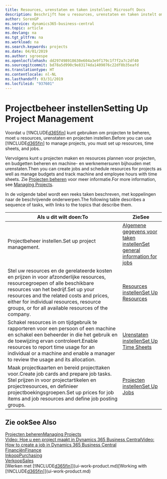 ```yaml
---
title: Resources, urenstaten en taken instellen| Microsoft Docs
description: Beschrijft hoe u resources, urenstaten en taken instelt om projecten te beheren.
author: SorenGP
ms.service: dynamics365-business-central
ms.topic: article
ms.devlang: na
ms.tgt_pltfrm: na
ms.workload: na
ms.search.keywords: projects
ms.date: 04/01/2019
ms.author: sgroespe
ms.openlocfilehash: dd297498918630e604a3e9f179c1f7f2a7c2df40
ms.sourcegitcommit: bd78a5d990c9e83174da1409076c22df8b35eafd
ms.translationtype: HT
ms.contentlocale: nl-NL
ms.lasthandoff: 03/31/2019
ms.locfileid: "937601"
---
```

# <a name="setting-up-project-management"></a><span data-ttu-id="bc0f0-103">Projectbeheer instellen</span><span class="sxs-lookup"><span data-stu-id="bc0f0-103">Setting Up Project Management</span></span>
<span data-ttu-id="bc0f0-104">Voordat u [!INCLUDE[d365fin](includes/d365fin_md.md)] kunt gebruiken om projecten te beheren, moet u resources, urenstaten en projecten instellen.</span><span class="sxs-lookup"><span data-stu-id="bc0f0-104">Before you can use [!INCLUDE[d365fin](includes/d365fin_md.md)] to manage projects, you must set up resources, time sheets, and jobs.</span></span>

<span data-ttu-id="bc0f0-105">Vervolgens kunt u projecten maken en resources plannen voor projecten, en budgetten beheren en machine- en werknemersuren bijhouden met urenstaten.</span><span class="sxs-lookup"><span data-stu-id="bc0f0-105">Then you can create jobs and schedule resources for projects as well as manage budgets and track machine and employee hours with time sheets.</span></span> <span data-ttu-id="bc0f0-106">Zie [Projecten beheren](projects-manage-projects.md) voor meer informatie.</span><span class="sxs-lookup"><span data-stu-id="bc0f0-106">For more information, see [Managing Projects](projects-manage-projects.md).</span></span>  

<span data-ttu-id="bc0f0-107">In de volgende tabel wordt een reeks taken beschreven, met koppelingen naar de beschrijvende onderwerpen.</span><span class="sxs-lookup"><span data-stu-id="bc0f0-107">The following table describes a sequence of tasks, with links to the topics that describe them.</span></span>

| <span data-ttu-id="bc0f0-108">Als u dit wilt doen:</span><span class="sxs-lookup"><span data-stu-id="bc0f0-108">To</span></span> | <span data-ttu-id="bc0f0-109">Zie</span><span class="sxs-lookup"><span data-stu-id="bc0f0-109">See</span></span> |
| --- | --- |
| <span data-ttu-id="bc0f0-110">Projectbeheer instellen.</span><span class="sxs-lookup"><span data-stu-id="bc0f0-110">Set up project management.</span></span>|[<span data-ttu-id="bc0f0-111">Algemene gegevens voor taken instellen</span><span class="sxs-lookup"><span data-stu-id="bc0f0-111">Set general information for jobs</span></span>](projects-how-setup-jobs.md#to-set-general-information-for-jobs)|
| <span data-ttu-id="bc0f0-112">Stel uw resources en de gerelateerde kosten en prijzen in voor afzonderlijke resources, resourcegroepen of alle beschikbare resources van het bedrijf.</span><span class="sxs-lookup"><span data-stu-id="bc0f0-112">Set up your resources and the related costs and prices, either for individual resources, resource groups, or for all available resources of the company.</span></span> |[<span data-ttu-id="bc0f0-113">Resources instellen</span><span class="sxs-lookup"><span data-stu-id="bc0f0-113">Set Up Resources</span></span>](projects-how-setup-resources.md) |
| <span data-ttu-id="bc0f0-114">Schakel resources in om tijdgebruik te rapporteren voor een persoon of een machine en schakel een beheerder in die het gebruik en de toewijzing ervan controleert.</span><span class="sxs-lookup"><span data-stu-id="bc0f0-114">Enable resources to report time usage for an individual or a machine and enable a manager to review the usage and its allocation.</span></span> |[<span data-ttu-id="bc0f0-115">Urenstaten instellen</span><span class="sxs-lookup"><span data-stu-id="bc0f0-115">Set Up Time Sheets</span></span>](projects-how-setup-time-sheets.md) |
| <span data-ttu-id="bc0f0-116">Maak projectkaarten en bereid projecttaken voor.</span><span class="sxs-lookup"><span data-stu-id="bc0f0-116">Create job cards and prepare job tasks.</span></span> <span data-ttu-id="bc0f0-117">Stel prijzen in voor projectartikelen en projectresources, en definieer projectboekingsgroepen.</span><span class="sxs-lookup"><span data-stu-id="bc0f0-117">Set up prices for job items and job resources and define job posting groups.</span></span> |[<span data-ttu-id="bc0f0-118">Projecten instellen</span><span class="sxs-lookup"><span data-stu-id="bc0f0-118">Set Up Jobs</span></span>](projects-how-setup-jobs.md) |

## <a name="see-also"></a><span data-ttu-id="bc0f0-119">Zie ook</span><span class="sxs-lookup"><span data-stu-id="bc0f0-119">See Also</span></span>

[<span data-ttu-id="bc0f0-120">Projecten beheren</span><span class="sxs-lookup"><span data-stu-id="bc0f0-120">Managing Projects</span></span>](projects-manage-projects.md)  
[<span data-ttu-id="bc0f0-121">Video: Hoe u een project maakt in Dynamics 365 Business Central</span><span class="sxs-lookup"><span data-stu-id="bc0f0-121">Video: How to create a job in Dynamics 365 Business Central</span></span>](https://www.youtube.com/watch?v=VqaPWr7BWmw)  
[<span data-ttu-id="bc0f0-122">Financiën</span><span class="sxs-lookup"><span data-stu-id="bc0f0-122">Finance</span></span>](finance.md)  
[<span data-ttu-id="bc0f0-123">Inkoop</span><span class="sxs-lookup"><span data-stu-id="bc0f0-123">Purchasing</span></span>](purchasing-manage-purchasing.md)  
[<span data-ttu-id="bc0f0-124">Verkoop</span><span class="sxs-lookup"><span data-stu-id="bc0f0-124">Sales</span></span>](sales-manage-sales.md)  
<span data-ttu-id="bc0f0-125">[Werken met [!INCLUDE[d365fin](includes/d365fin_md.md)]](ui-work-product.md)</span><span class="sxs-lookup"><span data-stu-id="bc0f0-125">[Working with [!INCLUDE[d365fin](includes/d365fin_md.md)]](ui-work-product.md)</span></span>  
